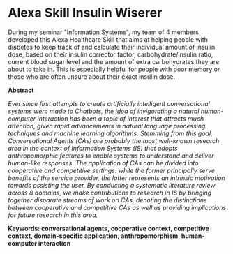 # Alexa Skill Insulin Wiserer


During my seminar "Information Systems", my team of 4 members developed this Alexa Healthcare Skill that aims at helping people with diabetes to keep track of and calculate their individual amount of insulin dose, based on their insulin corrector factor, carbohydrate/insulin ratio, current blood sugar level and the amount of extra carbohydrates they are about to take in. This is especially helpful for people with poor memory or those who are often unsure about their exact insulin dose. 


**Abstract**

*Ever since first attempts to create artificially intelligent conversational systems were made to Chatbots, the idea of invigorating a natural human-computer interaction has been a topic of interest that attracts much attention, given rapid advancements in natural language processing techniques and machine learning algorithms. Stemming from this goal, Conversational Agents (CAs) are probably the most well-known research area in the context of Information Systems (IS) that adopts anthropomorphic features to enable systems to understand and deliver human-like responses. The application of CAs can be divided into cooperative and competitive settings: while the former principally serve benefits of the service provider, the latter represents an intrinsic motivation towards assisting the user. By conducting a systematic literature review across 8 domains, we make contributions to research in IS by bringing together disparate streams of work on CAs, denoting the distinctions between cooperative and competitive CAs as well as providing implications for future research in this area.*


**Keywords: conversational agents, cooperative context, competitive context, domain-specific application, anthropomorphism, human-computer interaction**


